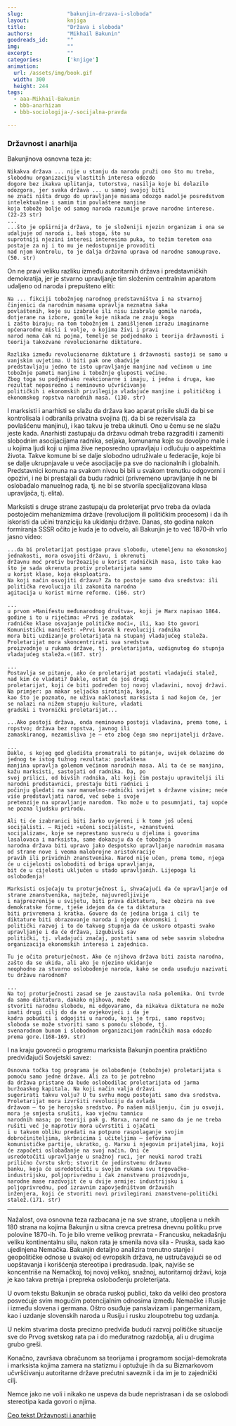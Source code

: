 ```yaml
---
slug:              "bakunjin-drzava-i-sloboda"
layout:            knjiga
title:             "Država i sloboda"
authors:           "Mikhail Bakunin"
goodreads_id:      ""
img:               ""
excerpt:           ""
categories:        ['knjige']
animation:
  url: /assets/img/book.gif
  width: 300
  height: 244
tags:
  - aaa-Mikhail-Bakunin
  - bbb-anarhizam
  - bbb-sociologija-/-socijalna-pravda
  
---
```


### Državnost i anarhija

Bakunjinova osnovna teza je:

    Nikakva država ... nije u stanju da narodu pruži ono što mu treba, slobodnu organizaciju vlastitih interesa odozdo 
    dogore bez ikakva uplitanja, tutorstva, nasilja koje bi dolazilo odozgora, jer svaka država ... u samoj svojoj biti 
    ne znači ništa drugo do upravljanje masama odozgo nadolje posredstvom intelektualne i samim tim povlaštene manjine 
    koja tobože bolje od samog naroda razumije prave narodne interese. (22-23 str)
    ...
    ...što je opširnija država, to je složeniji njezin organizam i ona se udaljuje od naroda i, baš stoga, što su 
    suprotniji njezini interesi interesima puka, to težim teretom ona postaje za nj i to mu je nedostupnije provoditi 
    nad njom kontrolu, to je dalja državna uprava od narodne samouprave. (50. str)

On ne pravi veliku razliku između autoritarnih država i predstavničkih demokratija, jer je stvarno upravljanje tim 
složenim centralnim aparatom udaljeno od naroda i prepušteno eliti:

    Na ... fikciji tobožnjeg narodnog predstavništva i na stvarnoj činjenici da narodnim masama upravlja neznatna šaka 
    povlaštenih, koje su izabrale ili nisu izabrale gomile naroda, dotjerane na izbore, gomile koje nikada ne znaju koga 
    i zašto biraju; na tom tobožnjem i zamišljenom izrazu imaginarne općenarodne misli i volje, o kojima živi i pravi 
    narod nema čak ni pojma, temelje se podjednako i teorija državnosti i teorija takozvane revolucionarne diktature.
    
    Razlika između revolucionarne diktature i državnosti sastoji se samo u vanjskim uvjetima. U biti pak one obadvije 
    predstavljaju jedno te isto upravljanje manjine nad većinom u ime tobožnje pameti manjine i tobožnje gluposti većine. 
    Zbog toga su podjednako reakcionarne i imaju, i jedna i druga, kao rezultat neposredno i neminovno učvršćivanje 
    političkih i ekonomskih privilegija vladajuće manjine i političkog i ekonomskog ropstva narodnih masa. (130. str)

I marksisti i anarhisti se slažu da država kao aparat prisile služi da bi se kontrolisala i odbranila privatna svojina 
(tj. da bi se rezervisala za povlašćenu manjinu), i kao takvu je treba ukinuti. Ono u čemu se ne slažu jeste kada. 
Anarhisti zastupaju da državu odmah treba razgraditi i zameniti slobodnim asocijacijama radnika, seljaka, komunama koje 
su dovoljno male i u kojima ljudi koji u njima žive neposredno upravljaju i odlučuju o aspektima života. Takve komune bi 
se dalje slobodno udruživale u federacije, koje bi se dalje ukrupnjavale u veće asocijacije pa sve do nacionalnih i 
globalnih. Predstavnici komuna na svakom nivou bi bili u svakom trenutku odgovorni i opozivi, i ne bi prestajali da budu 
radnici (privremeno upravljanje ih ne bi oslobađalo manuelnog rada, tj. ne bi se stvorila specijalizovana klasa 
upravljača, tj. elita).

Marksisti s druge strane zastupaju da proleterijat prvo treba da ovlada postojećim mehanizmima države (revolucijom ili 
političkim procesom) i da ih iskoristi da učini tranziciju ka ukidanju države. Danas, sto godina nakon formiranja SSSR 
očito je kuda je to odvelo, ali Bakunjin je to već 1870-ih vrlo jasno video:

    ...da bi proletarijat postigao pravu slobodu, utemeljenu na ekonomskoj jednakosti, mora osvojiti državu, i okrenuti 
    državnu moć protiv buržoazije u korist radničkih masa, isto tako kao što je sada okrenuta protiv proletarijata samo 
    u korist klase, koja eksploatira.
    Na koji način osvojiti državu? Za to postoje samo dva sredstva: ili politička revolucija ili zakonita narodna 
    agitacija u korist mirne reforme. (166. str)
    
    ...
    u prvom »Manifestu međunarodnog društva«, koji je Marx napisao 1864. godine i to u riječima: »Prvi je zadatak 
    radničke klase osvajanje političke moći«, ili, kao što govori Komunistički manifest: »Prvi korak k revoluciji radnika 
    mora biti uzdizanje proletarijata na stupanj vladajućeg staleža. Proletarijat mora skoncentrirati sva sredstva 
    proizvodnje u rukama države, tj. proletarijata, uzdignutog do stupnja vladajućeg staleža.«(167. str)
    
    ...
    Postavlja se pitanje, ako će proletarijat postati vladajući stalež, nad kim će vladati? Dakle, ostat će još drugi 
    proletarijat, koji će biti podređen toj novoj vladavini, novoj državi. Na primjer: pa makar seljačka sirotinja, koja, 
    kao što je poznato, ne uživa naklonost marksista i nad kojom će, jer se nalazi na nižem stupnju kulture, vladati 
    gradski i tvornički proletarijat... 
    
    ...Ako postoji država, onda neminovno postoji vladavina, prema tome, i ropstvo; država bez ropstva, javnog ili 
    zamaskiranog, nezamisliva je – eto zbog čega smo neprijatelji države.
    
    ...
    Dakle, s kojeg god gledišta promatrali to pitanje, uvijek dolazimo do jednog te istog tužnog rezultata: povlaštena 
    manjina upravlja golemom većinom narodnih masa. Ali ta će se manjina, kažu marksisti, sastojati od radnika. Da, po 
    svoj prilici, od bivših radnika, ali koji čim postaju upravitelji ili narodni predstavnici, prestaju biti radnici i 
    počinju gledati na sav manuelno-radnički svijet s državne visine; neće više predstavljati narod, već sebe i svoje 
    pretenzije na upravljanje narodom. Tko može u to posumnjati, taj uopće ne pozna ljudsku prirodu.
    
    Ali ti će izabranici biti žarko uvjereni i k tome još učeni socijalisti. – Riječi »učeni socijalist«, »znanstveni 
    socijalizam«, koje se neprestano susreću u djelima i govorima lasalovaca i marksista, same dokazuju da će tobožnja 
    narodna država biti upravo jako despotsko upravljanje narodnim masama od strane nove i veoma malobrojne aristokracije 
    pravih ili prividnih znanstvenika. Narod nije učen, prema tome, njega će u cijelosti osloboditi od briga upravljanja, 
    bit će u cijelosti uključen u stado upravljanih. Lijepoga li oslobođenja!
    
    Marksisti osjećaju tu proturječnost i, shvaćajući da će upravljanje od strane znanstvenika, najteže, najuvredljivije 
    i najprezrenije u svijetu, biti prava diktatura, bez obzira na sve demokratske forme, tješe idejom da će ta diktatura 
    biti privremena i kratka. Govore da će jedina briga i cilj te diktature biti obrazovanje naroda i njegov ekonomski i 
    politički razvoj i to do takvog stupnja da će uskoro otpasti svako upravljanje i da će država, izgubivši sav 
    politički, tj. vladajući značaj, postati sama od sebe sasvim slobodna organizacija ekonomskih interesa i zajednica. 

    Tu je očita proturječnost. Ako će njihova država biti zaista narodna, zašto da se ukida, ali ako je njezino ukidanje 
    neophodno za stvarno oslobođenje naroda, kako se onda usuđuju nazivati tu državu narodnom?

    ...
    Na toj proturječnosti zasad se je zaustavila naša polemika. Oni tvrde da samo diktatura, dakako njihova, može 
    stvoriti narodnu slobodu, mi odgovaramo, da nikakva diktatura ne može imati drugi cilj do da se ovjekovječi i da je 
    kadra pobuditi i odgojiti u narodu, koji je trpi, samo ropstvo; sloboda se može stvoriti samo s pomoću slobode, tj. 
    svenarodnom bunom i slobodnom organizacijom radničkih masa odozdo prema gore.(168-169. str)

I na kraju govoreći o programu marksista Bakunjin poentira praktično predviđajući Sovjetski savez:

    Osnovna točka tog programa je oslobođenje (tobožnje) proletarijata s pomoću samo jedne države. Ali za to je potrebno 
    da država pristane da bude oslobodilac proletarijata od jarma buržoaskog kapitala. Na koji način valja državi 
    sugerirati takvu volju? U tu svrhu mogu postojati samo dva sredstva. Proletarijat mora izvršiti revoluciju da ovlada 
    državom – to je herojsko sredstvo. Po našem mišljenju, čim ju osvoji, mora je smjesta srušiti, kao vječnu tamnicu 
    narodnih masa; po teoriji pak g. Marxa, narod ne samo da je ne treba rušiti već je naprotiv mora učvrstiti i ojačati 
    i u takvom obliku predati na potpuno raspolaganje svojim dobročiniteljima, skrbnicima i učiteljima – šefovima 
    komunističke partije, ukratko, g. Marxu i njegovim prijateljima, koji će započeti oslobađanje na svoj način. Oni će 
    usredotočiti upravljanje u snažnoj ruci, jer neuki narod traži prilično čvrstu skrb; stvorit će jedinstvenu državnu 
    banku, koja će usredotočiti u svojim rukama svu trgovačko-industrijsku, poljoprivrednu i čak znanstvenu proizvodnju, 
    narodne mase razdvojit će u dvije armije: industrijsku i poljoprivrednu, pod izravnim zapovjedništvom državnih 
    inženjera, koji će stvoriti novi privilegirani znanstveno-politički stalež.(171. str)


***

Nažalost, ova osnovna teza razbacana je na sve strane, utopljena u nekih 180 strana na kojima Bakunjin u sitna crevca 
pretresa dnevnu politiku prve polovine 1870-ih. To je bilo vreme velikog prevrata - Francusku, nekadašnju veliku 
kontinentalnu silu, nakon rata je smenila nova sila - Pruska, sada kao ujedinjena Nemačka. Bakunjin detaljno analizira 
trenutno stanje i geopolitičke odnose u svakoj od evropskih država, ne ustručavajući se od uopštavanja i korišćenja 
stereotipa i predrasuda. Ipak, najviše se koncentriše na Nemačkoj, toj novoj velikoj, snažnoj, autoritarnoj državi, koja 
je kao takva pretnja i prepreka oslobođenju proleterijata. 

U ovom tekstu Bakunjin se obraća ruskoj publici, tako da veliki deo prostora posvećuje svim mogućim potencijalnim odnosima 
između Nemačke i Rusije i između slovena i germana. Oštro osuđuje panslavizam i pangermanizam, kao i uzdanje slovenskih 
naroda u Rusiju i rusku zloupotrebu tog uzdanja.

U nekim stvarima dosta precizno predviđa budući razvoj političke situacije sve do Prvog svetskog rata pa i do međuratnog 
razdoblja, ali u drugima grubo greši.

Konačno, završava obračunom sa teorijama i programom socijal-demokrata i marksista kojima zamera na statizmu i optužuje 
ih da su Bizmarkovom učvršćivanju autoritarne države prećutni saveznik i da im je to zajednički cilj.

Nemce jako ne voli i nikako ne uspeva da bude nepristrasan i da se oslobodi stereotipa kada govori o njima.

<a class="external" href="https://anarhisticka-biblioteka.net/library/mihail-bakunjin-drzavnost-i-anarhija">Ceo tekst Državnosti i anarhije</a>